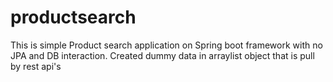 # productsearch

This is simple Product search application on Spring boot framework with no JPA and DB interaction.
Created dummy data in arraylist object that is pull by rest api's 
